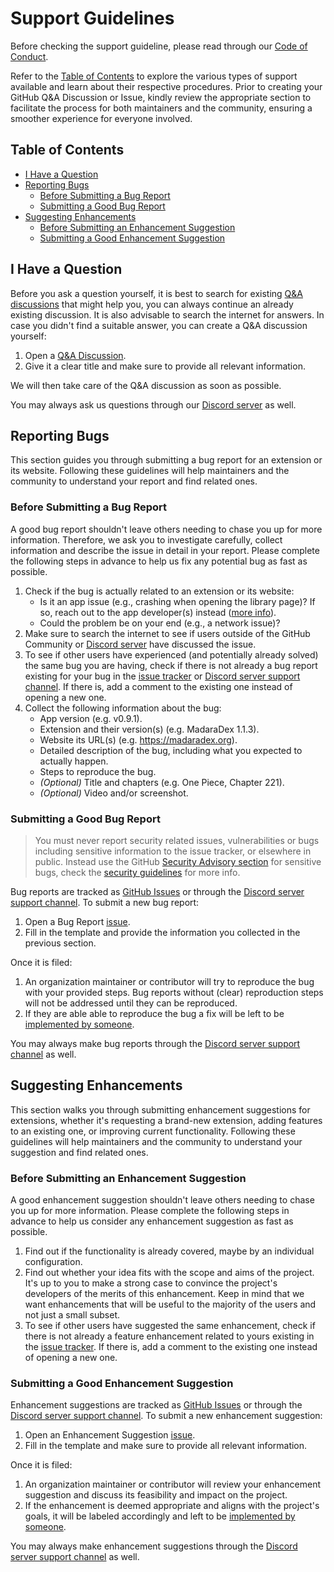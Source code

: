 # Support Guidelines <!-- omit in toc -->

Before checking the support guideline, please read through our [Code of Conduct][code-of-conduct].

Refer to the [Table of Contents](#table-of-contents) to explore the various types of support available and learn about their respective procedures. Prior to creating your GitHub Q&A Discussion or Issue, kindly review the appropriate section to facilitate the process for both maintainers and the community, ensuring a smoother experience for everyone involved.

## Table of Contents <!-- omit in toc -->

- [I Have a Question](#i-have-a-question)
- [Reporting Bugs](#reporting-bugs)
    - [Before Submitting a Bug Report](#before-submitting-a-bug-report)
    - [Submitting a Good Bug Report](#submitting-a-good-bug-report)
- [Suggesting Enhancements](#suggesting-enhancements)
    - [Before Submitting an Enhancement Suggestion](#before-submitting-an-enhancement-suggestion)
    - [Submitting a Good Enhancement Suggestion](#submitting-a-good-enhancement-suggestion)

## I Have a Question

Before you ask a question yourself, it is best to search for existing [Q&A discussions][q-a-discussions] that might help you, you can always continue an already existing discussion. It is also advisable to search the internet for answers. In case you didn't find a suitable answer, you can create a Q&A discussion yourself:

1. Open a [Q&A Discussion][new-q-a-discussion].
2. Give it a clear title and make sure to provide all relevant information.

We will then take care of the Q&A discussion as soon as possible.

You may always ask us questions through our [Discord server][discord-server] as well.

## Reporting Bugs

This section guides you through submitting a bug report for an extension or its website. Following these guidelines will help maintainers and the community to understand your report and find related ones.

### Before Submitting a Bug Report

A good bug report shouldn't leave others needing to chase you up for more information. Therefore, we ask you to investigate carefully, collect information and describe the issue in detail in your report. Please complete the following steps in advance to help us fix any potential bug as fast as possible.

1. Check if the bug is actually related to an extension or its website:
    - Is it an app issue (e.g., crashing when opening the library page)? If so, reach out to the app developer(s) instead ([more info][app-support]).
    - Could the problem be on your end (e.g., a network issue)?
2. Make sure to search the internet to see if users outside of the GitHub Community or [Discord server][discord-server] have discussed the issue.
3. To see if other users have experienced (and potentially already solved) the same bug you are having, check if there is not already a bug report existing for your bug in the [issue tracker][issue-tracker-bugs] or [Discord server support channel][discord-server-support-channel]. If there is, add a comment to the existing one instead of opening a new one.
4. Collect the following information about the bug:
    - App version (e.g. v0.9.1).
    - Extension and their version(s) (e.g. MadaraDex 1.1.3).
    - Website its URL(s) (e.g. https://madaradex.org).
    - Detailed description of the bug, including what you expected to actually happen.
    - Steps to reproduce the bug.
    - _(Optional)_ Title and chapters (e.g. One Piece, Chapter 221).
    - _(Optional)_ Video and/or screenshot.

### Submitting a Good Bug Report

> You must never report security related issues, vulnerabilities or bugs including sensitive information to the issue tracker, or elsewhere in public. Instead use the GitHub [Security Advisory section][security-advisory-section] for sensitive bugs, check the [security guidelines][security-guidelines] for more info.

Bug reports are tracked as [GitHub Issues][issue-tracker-bugs] or through the [Discord server support channel][discord-server-support-channel]. To submit a new bug report:

1. Open a Bug Report [issue][new-bug-issue].
2. Fill in the template and provide the information you collected in the previous section.

Once it is filed:

1. An organization maintainer or contributor will try to reproduce the bug with your provided steps. Bug reports without (clear) reproduction steps will not be addressed until they can be reproduced.
2. If they are able able to reproduce the bug a fix will be left to be [implemented by someone][contributing-guidelines].

You may always make bug reports through the [Discord server support channel][discord-server-support-channel] as well.

## Suggesting Enhancements

This section walks you through submitting enhancement suggestions for extensions, whether it's requesting a brand-new extension, adding features to an existing one, or improving current functionality. Following these guidelines will help maintainers and the community to understand your suggestion and find related ones.

### Before Submitting an Enhancement Suggestion

A good enhancement suggestion shouldn't leave others needing to chase you up for more information. Please complete the following steps in advance to help us consider any enhancement suggestion as fast as possible.

1. Find out if the functionality is already covered, maybe by an individual configuration.
2. Find out whether your idea fits with the scope and aims of the project. It's up to you to make a strong case to convince the project's developers of the merits of this enhancement. Keep in mind that we want enhancements that will be useful to the majority of the users and not just a small subset.
3. To see if other users have suggested the same enhancement, check if there is not already a feature enhancement related to yours existing in the [issue tracker][issue-tracker-enhancements]. If there is, add a comment to the existing one instead of opening a new one.

### Submitting a Good Enhancement Suggestion

Enhancement suggestions are tracked as [GitHub Issues][issue-tracker-enhancements] or through the [Discord server support channel][discord-server-support-channel]. To submit a new enhancement suggestion:

1. Open an Enhancement Suggestion [issue][new-enhancement-issue].
2. Fill in the template and make sure to provide all relevant information.

Once it is filed:

1. An organization maintainer or contributor will review your enhancement suggestion and discuss its feasibility and impact on the project.
2. If the enhancement is deemed appropriate and aligns with the project's goals, it will be labeled accordingly and left to be [implemented by someone][contributing-guidelines].

You may always make enhancement suggestions through the [Discord server support channel][discord-server-support-channel] as well.

[code-of-conduct]: https://github.com/paperback-community/template-extensions?tab=coc-ov-file#readme
[q-a-discussions]: https://github.com/paperback-community/template-extensions/discussions/categories/q-a
[new-q-a-discussion]: https://github.com/paperback-community/template-extensions/discussions/new?category=q-a
[discord-server]: https://discord.gg/paperback-community
[app-support]: https://paperback.moe/getting-started/further-support/
[issue-tracker-bugs]: https://github.com/paperback-community/template-extensions/issues?q=is%3Aissue+is%3Aopen+label%3Aunconfirmed-bug+label%3Abug
[discord-server-support-channel]: https://discord.com/channels/965890377896845352/1266865492455588000
[security-advisory-section]: https://github.com/paperback-community/template-extensions/security/advisories
[security-guidelines]: https://github.com/paperback-community/template-extensions?tab=security-ov-file
[new-bug-issue]: https://github.com/paperback-community/template-extensions/issues/new?template=bug.yaml
[contributing-guidelines]: https://github.com/paperback-community/template-extensions/blob/master/.github/CONTRIBUTING.md
[issue-tracker-enhancements]: https://github.com/paperback-community/template-extensions/issues?q=label%3Aenhancement
[new-enhancement-issue]: https://github.com/paperback-community/template-extensions/issues/new?template=enhancement.yaml
